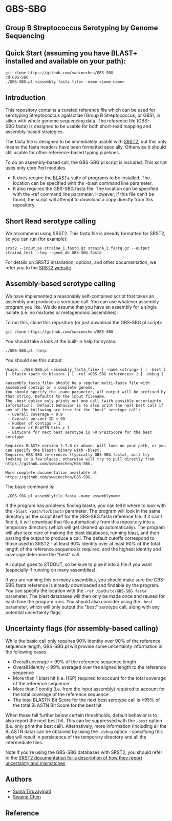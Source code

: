 # GBS-SBG

## Group B Streptococcus Serotyping by Genome Sequencing

## Quick Start (assuming you have BLAST+ installed and available on your path):
```
git clone https://github.com/swainechen/GBS-SBG
cd GBS-SBG
./GBS-SBG.pl <assembly fasta file> -name <some name>
```

## Introduction
This repository contains a curated reference file which can be used for serotyping Streptococcus agalactiae (Group B Streptococcus, or GBS), in silico with whole genome sequencing data. The reference file (GBS-SBG.fasta) is designed to be usable for both short-read mapping and assembly-based strategies.

The fasta file is designed to be immediately usable with [SRST2](https://github.com/katholt/srst2), but this only means the fasta headers have been formatted specially. Otherwise it should still usable for other reference-based typing pipelines.

To do an assembly-based call, the GBS-SBG.pl script is included. This script uses only core Perl modules.
- It does require the [BLAST+](https://blast.ncbi.nlm.nih.gov/Blast.cgi?CMD=Web&PAGE_TYPE=BlastDocs&DOC_TYPE=Download) suite of programs to be installed. The location can be specified with the -blast command line parameter.
- It also requires the GBS-SBG.fasta file. The location can be specified with the -ref command line parameter. However, if this file can't be found, the script will attempt to download a copy directly from this repository.

## Short Read serotype calling
We recommend using SRST2. This fasta file is already formatted for SRST2, so you can run (for example):
```
srst2 --input_pe strainA_1.fastq.gz strainA_2.fastq.gz --output strainA_test --log --gene_db GBS-SBG.fasta
```
For details on SRST2 installation, options, and other documentation, we refer you to the [SRST2 website](https://github.com/katholt/srst2).

## Assembly-based serotype calling
We have implemented a reasonably self-contained script that takes an assembly and produces a serotype call. You can use whatever assembly program you like. We do assume that you have an assembly for a single isolate (i.e. no mixtures or metagenomic assemblies).

To run this, clone this repository (or just download the GBS-SBG.pl script):
```
git clone https://github.com/swainechen/GBS-SBG
```
You should take a look at the built-in help for syntax:
```
./GBS-SBG.pl -help
```

You should see this output:
```
Usage: ./GBS-SBG.pl <assembly_fasta_file> [ -name <string> ] [ -best ] [ -blastn <path_to_blastn> ] [ -ref <GBS-SBG references> ] [ -debug ]

<assembly_fasta_file> should be a regular multi-fasta file with assembled contigs or a complete genome.
You should specify the -name parameter, all output will be prefixed by that string. Defaults to the input filename.
The -best option only prints out one call (with possible uncertainty information). Default behavior is to also print the next best call if any of the following are true for the "best" serotype call:
 - Overall coverage < 0.9
 - Overall percent ID < 90
 - Number of contigs > 1
 - Number of BLASTN hits > 1
 - BitScore for next best serotype is >0.9*BitScore for the best serotype

Requires BLAST+ version 2.7.0 or above. Will look on your path, or you can specify the blastn binary with -blast.
Requires GBS-SBG references (typically GBS-SBG.fasta), will try looking in a few places, otherwise will try to pull directly from https://github.com/swainechen/GBS-SBG.

More complete documentation available at https://github.com/swainechen/GBS-SBG.
```

The basic command is:
```
./GBS-SBG.pl assemblyfile.fasta -name assemblyname
```
If the program has problems finding blastn, you can tell it where to look with the `-blast /path/to/blastn` parameter.
The program will look in the same directory as the script itself for the GBS-SBG.fasta reference file. If it can't find it, it will download that file automatically from this repository into a temporary directory (which will get cleaned up automatically).
The program will also take care of making the blast databases, running blast, and then parsing the output to produce a call.
The default cutoffs correspond to those used in SRST2 - at least 90% identity over at least 90% of the total length of the reference sequence is required, and the highest identity and coverage determine the "best" call.

All output goes to STDOUT, so be sure to pipe it into a file if you want (especially if running on many assemblies).

If you are running this on many assemblies, you should make sure the GBS-SBG.fasta reference is already downloaded and findable by the program. You can specify the location with the `-ref /path/to/GBS-SBG.fasta` parameter. The blast databases will then only be made once and reused for each time the program runs.
You should also consider using the `-best` parameter, which will only output the "best" serotype call, along with any potential uncertainty flags.

## Uncertainty flags (for assembly-based calling)
While the basic call only requires 90% identity over 90% of the reference sequence length, GBS-SBG.pl will provide some uncertainty information in the following cases:
- Overall coverage < 99% of the reference sequence length
- Overall identity < 99% averaged over the aligned length to the reference sequence
- More than 1 blast hit (i.e. HSP) required to account for the total coverage of the reference sequence
- More than 1 contig (i.e. from the input assembly) required to account for the total coverage of the reference sequence
- The total BLASTN Bit Score for the next best serotype call is >95% of the total BLASTN Bit Score for the best hit

When these fall further below certain threshholds, default behavior is to also report the next best hit. This can be suppressed with the `-best` option (i.e. only print the best call). Alternatively, more information (including all the BLASTN data) can be obtained by using the `-debug` option - specifying this also will result in persistence of the temporary directory and all the intermediate files.

Note if you're using the GBS-SBG databases with SRST2, you should refer to the [SRST2 documentation for a description of how they report uncertainty and mismatches](https://github.com/katholt/srst2#output-files)

## Authors
- [Suma Tiruvayipati](https://github.com/stiruvayipati)
- [Swaine Chen](https://github.com/swainechen)

## Reference
